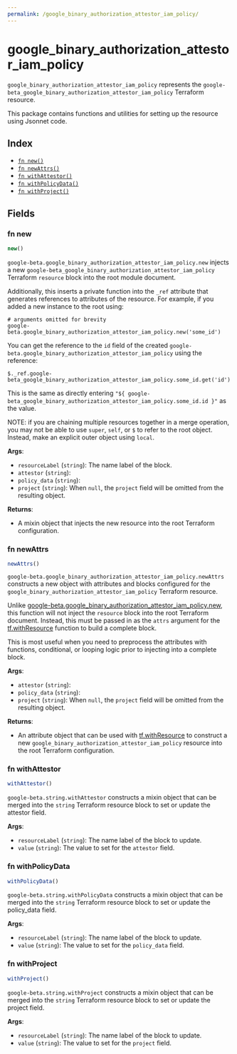 ```yaml
---
permalink: /google_binary_authorization_attestor_iam_policy/
---
```


# google_binary_authorization_attestor_iam_policy

`google_binary_authorization_attestor_iam_policy` represents the `google-beta_google_binary_authorization_attestor_iam_policy` Terraform resource.



This package contains functions and utilities for setting up the resource using Jsonnet code.


## Index

* [`fn new()`](#fn-new)
* [`fn newAttrs()`](#fn-newattrs)
* [`fn withAttestor()`](#fn-withattestor)
* [`fn withPolicyData()`](#fn-withpolicydata)
* [`fn withProject()`](#fn-withproject)

## Fields

### fn new

```ts
new()
```


`google-beta.google_binary_authorization_attestor_iam_policy.new` injects a new `google-beta_google_binary_authorization_attestor_iam_policy` Terraform `resource`
block into the root module document.

Additionally, this inserts a private function into the `_ref` attribute that generates references to attributes of the
resource. For example, if you added a new instance to the root using:

    # arguments omitted for brevity
    google-beta.google_binary_authorization_attestor_iam_policy.new('some_id')

You can get the reference to the `id` field of the created `google-beta.google_binary_authorization_attestor_iam_policy` using the reference:

    $._ref.google-beta_google_binary_authorization_attestor_iam_policy.some_id.get('id')

This is the same as directly entering `"${ google-beta_google_binary_authorization_attestor_iam_policy.some_id.id }"` as the value.

NOTE: if you are chaining multiple resources together in a merge operation, you may not be able to use `super`, `self`,
or `$` to refer to the root object. Instead, make an explicit outer object using `local`.

**Args**:
  - `resourceLabel` (`string`): The name label of the block.
  - `attestor` (`string`): 
  - `policy_data` (`string`): 
  - `project` (`string`):  When `null`, the `project` field will be omitted from the resulting object.

**Returns**:
- A mixin object that injects the new resource into the root Terraform configuration.


### fn newAttrs

```ts
newAttrs()
```


`google-beta.google_binary_authorization_attestor_iam_policy.newAttrs` constructs a new object with attributes and blocks configured for the `google_binary_authorization_attestor_iam_policy`
Terraform resource.

Unlike [google-beta.google_binary_authorization_attestor_iam_policy.new](#fn-googlebinaryauthorizationattestoriampolicynew), this function will not inject the `resource`
block into the root Terraform document. Instead, this must be passed in as the `attrs` argument for the
[tf.withResource](https://github.com/tf-libsonnet/core/tree/main/docs#fn-withresource) function to build a complete block.

This is most useful when you need to preprocess the attributes with functions, conditional, or looping logic prior to
injecting into a complete block.

**Args**:
  - `attestor` (`string`): 
  - `policy_data` (`string`): 
  - `project` (`string`):  When `null`, the `project` field will be omitted from the resulting object.

**Returns**:
  - An attribute object that can be used with [tf.withResource](https://github.com/tf-libsonnet/core/tree/main/docs#fn-withresource) to construct a new `google_binary_authorization_attestor_iam_policy` resource into the root Terraform configuration.


### fn withAttestor

```ts
withAttestor()
```

`google-beta.string.withAttestor` constructs a mixin object that can be merged into the `string`
Terraform resource block to set or update the attestor field.



**Args**:
  - `resourceLabel` (`string`): The name label of the block to update.
  - `value` (`string`): The value to set for the `attestor` field.


### fn withPolicyData

```ts
withPolicyData()
```

`google-beta.string.withPolicyData` constructs a mixin object that can be merged into the `string`
Terraform resource block to set or update the policy_data field.



**Args**:
  - `resourceLabel` (`string`): The name label of the block to update.
  - `value` (`string`): The value to set for the `policy_data` field.


### fn withProject

```ts
withProject()
```

`google-beta.string.withProject` constructs a mixin object that can be merged into the `string`
Terraform resource block to set or update the project field.



**Args**:
  - `resourceLabel` (`string`): The name label of the block to update.
  - `value` (`string`): The value to set for the `project` field.
